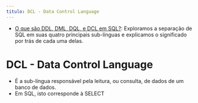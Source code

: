 ```yaml
---
titulo: DCL - Data Control Language
---
```

- [O que são DDL, DML, DQL, e DCL em SQL?](https://learnsql.com.br/blog/o-que-sao-ddl-dml-dql-e-dcl-em-sql/): Exploramos a separação de SQL em suas quatro principais sub-línguas e explicamos o significado por trás de cada uma delas.

# DCL - Data Control Language

 - É a sub-língua responsável pela leitura, ou consulta, de dados de um banco de dados.
 - Em SQL, isto corresponde à SELECT
